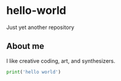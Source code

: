 # hello-world
Just yet another repository

## About me 

I like creative coding, art, and synthesizers.

```python
print('hello world')
```
